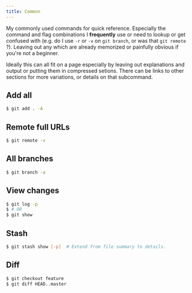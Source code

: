 ```yaml
---
title: Common
---
```


My commonly used commands for quick reference. Especially the command and flag combinations I **frequently** use or need to lookup or get confused with (e.g. do I use `-r` or `-v` on `git branch`, or was that `git remote` ?). Leaving out any which are already memorized or painfully obvious if you're not a beginner. 

Ideally this can all fit on a page especially by leaving out explanations and output or putting them in compressed setions. There can be links to other sections for more variations, or details on that subcommand.


## Add all

```sh
$ git add . -A
```

## Remote full URLs

```sh
$ git remote -v
```

## All branches

```sh
$ git branch -a
```

## View changes

```sh
$ git log -p
$ # OR
$ git show
```

## Stash

```sh
$ git stash show [-p]  # Extend from file summary to details.
```


## Diff

```sh
$ git checkout feature
$ git diff HEAD..master
```
